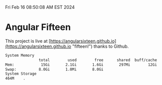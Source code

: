 Fri Feb 16 08:50:08 AM EST 2024

# Angular Fifteen


This project is live at [https://angularsixteen.github.io](https://angularsixteen.github.io "fifteen!") thanks to Github.

```bash
System Memory
               total        used        free      shared  buff/cache   available
Mem:            15Gi       2.1Gi       1.6Gi       297Mi        12Gi        13Gi
Swap:          8.0Gi       1.0Mi       8.0Gi
System Storage
464M	.
```
```bash

